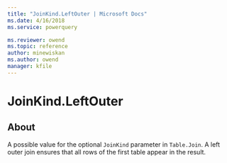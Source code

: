 ```yaml
---
title: "JoinKind.LeftOuter | Microsoft Docs"
ms.date: 4/16/2018
ms.service: powerquery

ms.reviewer: owend
ms.topic: reference
author: minewiskan
ms.author: owend
manager: kfile
---
```

# JoinKind.LeftOuter
## About
A possible value for the optional `JoinKind` parameter in `Table.Join`. A left outer join ensures that all rows of the first table appear in the result.

